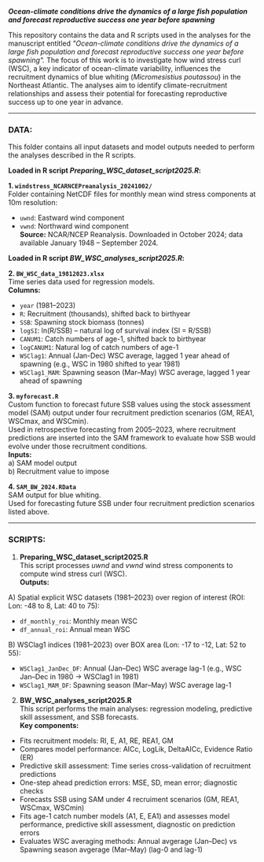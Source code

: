 _**Ocean-climate conditions drive the dynamics of a large fish population and forecast reproductive success one year before spawning**_

This repository contains the data and R scripts used in the analyses for the manuscript entitled _"Ocean-climate conditions drive the dynamics of a large fish population and forecast reproductive success one year before spawning"._ The focus of this work is to investigate how wind stress curl (WSC), a key indicator of ocean-climate variability, influences the recruitment dynamics of blue whiting (_Micromesistius poutassou_) in the Northeast Atlantic. The analyses aim to identify climate-recruitment relationships and assess their potential for forecasting reproductive success up to one year in advance.

---

### DATA:
This folder contains all input datasets and model outputs needed to perform the analyses described in the R scripts.

**Loaded in R script _Preparing_WSC_dataset_script2025.R_:**

**1. `windstress_NCARNCEPreanalysis_20241002/`**  
Folder containing NetCDF files for monthly mean wind stress components at 10m resolution:  
- `uwnd`: Eastward wind component  
- `vwnd`: Northward wind component  
**Source:** NCAR/NCEP Reanalysis. Downloaded in October 2024; data available January 1948 – September 2024.

**Loaded in R script _BW_WSC_analyses_script2025.R_:**

**2. `BW_WSC_data_19812023.xlsx`**  
Time series data used for regression models.  
**Columns:**  
- `year` (1981–2023)  
- `R`: Recruitment (thousands), shifted back to birthyear  
- `SSB`: Spawning stock biomass (tonnes)  
- `logSI`: ln(R/SSB) – natural log of survival index (SI = R/SSB)  
- `CANUM1`: Catch numbers of age-1, shifted back to birthyear  
- `logCANUM1`: Natural log of catch numbers of age-1  
- `WSClag1`: Annual (Jan-Dec) WSC average, lagged 1 year ahead of spawning (e.g., WSC in 1980 shifted to year 1981)  
- `WSClag1_MAM`: Spawning season (Mar–May) WSC average, lagged 1 year ahead of spawning

**3. `myforecast.R`**  
Custom function to forecast future SSB values using the stock assessment model (SAM) output under four recruitment prediction scenarios (GM, REA1, WSCmax, and WSCmin).  
Used in retrospective forecasting from 2005–2023, where recruitment predictions are inserted into the SAM framework to evaluate how SSB would evolve under those recruitment conditions.  
**Inputs:**  
a) SAM model output  
b) Recruitment value to impose

**4. `SAM_BW_2024.RData`**  
SAM output for blue whiting.  
Used for forecasting future SSB under four recruitment prediction scenarios listed above.  

---

### SCRIPTS:
1) **Preparing_WSC_dataset_script2025.R**  
This script processes _uwnd_ and _vwnd_ wind stress components to compute wind stress curl (WSC).  
**Outputs:**

A) Spatial explicit WSC datasets (1981–2023) over region of interest (ROI: Lon: -48 to 8, Lat: 40 to 75):  
- `df_monthly_roi`: Monthly mean WSC  
- `df_annual_roi`: Annual mean WSC
  
B) WSClag1 indices (1981–2023) over BOX area (Lon: -17 to -12, Lat: 52 to 55):  
- `WSClag1_JanDec_DF`: Annual (Jan–Dec) WSC average lag-1 (e.g., WSC Jan–Dec in 1980 → WSClag1 in 1981)  
- `WSClag1_MAM_DF`: Spawning season (Mar–May) WSC average lag-1
 

2) **BW_WSC_analyses_script2025.R**  
This script performs the main analyses: regression modeling, predictive skill assessment, and SSB forecasts.  
**Key components:**  
- Fits recruitment models: RI, E, A1, RE, REA1, GM
- Compares model performance: AICc, LogLik, DeltaAICc, Evidence Ratio (ER)
- Predictive skill assessment: Time series cross-validation of recruitment predictions
- One-step ahead prediction errors: MSE, SD, mean error; diagnostic checks
- Forecasts SSB using SAM under 4 recruiment scenarios (GM, REA1, WSCmax, WSCmin)
- Fits age-1 catch number models (A1, E, EA1) and assesses model performance, predictive skill assessment, diagnostic on prediction errors
- Evaluates WSC averaging methods: Annual avgerage (Jan–Dec) vs Spawning season avgerage (Mar–May) (lag-0 and lag-1)
